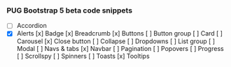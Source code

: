 ### PUG Bootstrap 5 beta code snippets

- [ ] Accordion
- [x] Alerts
[x] Badge
[x] Breadcrumb
[x] Buttons
[ ] Button group
[ ] Card
[ ] Carousel
[x] Close button
[ ] Collapse
[ ] Dropdowns
[ ] List group
[ ] Modal
[ ] Navs & tabs
[x] Navbar
[ ] Pagination
[ ] Popovers
[ ] Progress
[ ] Scrollspy
[ ] Spinners
[ ] Toasts
[x] Tooltips
